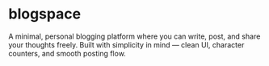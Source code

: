 # blogspace
A minimal, personal blogging platform where you can write, post, and share your thoughts freely. Built with simplicity in mind — clean UI, character counters, and smooth posting flow.
